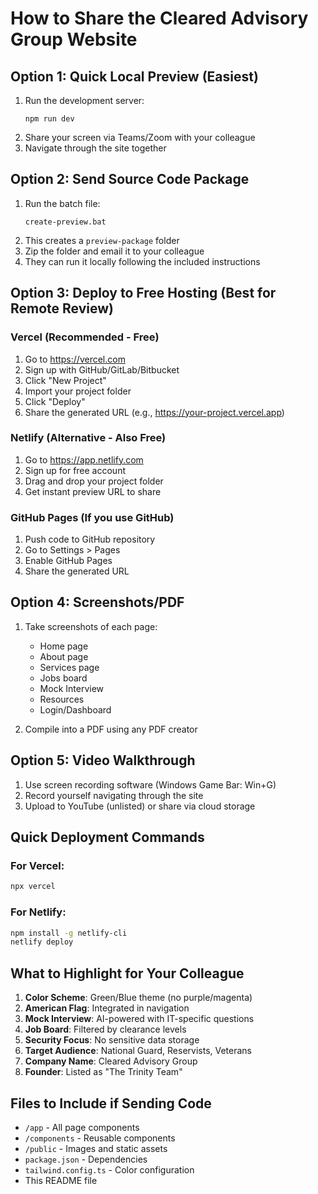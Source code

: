 # How to Share the Cleared Advisory Group Website

## Option 1: Quick Local Preview (Easiest)
1. Run the development server:
   ```
   npm run dev
   ```
2. Share your screen via Teams/Zoom with your colleague
3. Navigate through the site together

## Option 2: Send Source Code Package
1. Run the batch file:
   ```
   create-preview.bat
   ```
2. This creates a `preview-package` folder
3. Zip the folder and email it to your colleague
4. They can run it locally following the included instructions

## Option 3: Deploy to Free Hosting (Best for Remote Review)

### Vercel (Recommended - Free)
1. Go to https://vercel.com
2. Sign up with GitHub/GitLab/Bitbucket
3. Click "New Project"
4. Import your project folder
5. Click "Deploy"
6. Share the generated URL (e.g., https://your-project.vercel.app)

### Netlify (Alternative - Also Free)
1. Go to https://app.netlify.com
2. Sign up for free account
3. Drag and drop your project folder
4. Get instant preview URL to share

### GitHub Pages (If you use GitHub)
1. Push code to GitHub repository
2. Go to Settings > Pages
3. Enable GitHub Pages
4. Share the generated URL

## Option 4: Screenshots/PDF
1. Take screenshots of each page:
   - Home page
   - About page
   - Services page
   - Jobs board
   - Mock Interview
   - Resources
   - Login/Dashboard

2. Compile into a PDF using any PDF creator

## Option 5: Video Walkthrough
1. Use screen recording software (Windows Game Bar: Win+G)
2. Record yourself navigating through the site
3. Upload to YouTube (unlisted) or share via cloud storage

## Quick Deployment Commands

### For Vercel:
```bash
npx vercel
```

### For Netlify:
```bash
npm install -g netlify-cli
netlify deploy
```

## What to Highlight for Your Colleague

1. **Color Scheme**: Green/Blue theme (no purple/magenta)
2. **American Flag**: Integrated in navigation
3. **Mock Interview**: AI-powered with IT-specific questions
4. **Job Board**: Filtered by clearance levels
5. **Security Focus**: No sensitive data storage
6. **Target Audience**: National Guard, Reservists, Veterans
7. **Company Name**: Cleared Advisory Group
8. **Founder**: Listed as "The Trinity Team"

## Files to Include if Sending Code
- `/app` - All page components
- `/components` - Reusable components
- `/public` - Images and static assets
- `package.json` - Dependencies
- `tailwind.config.ts` - Color configuration
- This README file